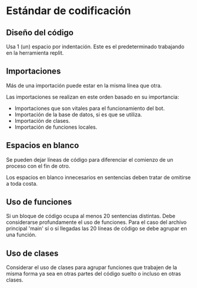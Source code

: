 # Estándar de codificación

## Diseño del código

Usa 1 (un) espacio por indentación. Este es el predeterminado trabajando en la herramienta replit.


## Importaciones

Más de una importación puede estar en la misma línea que otra.

Las importaciones se realizan en este orden basado en su importancia:
- Importaciones que son vitales para el funcionamiento del bot.
- Importación de la base de datos, si es que se utiliza.
- Importación de clases.
- Importación de funciones locales.


## Espacios en blanco

Se pueden dejar líneas de código para diferenciar el comienzo de un proceso con el fin de otro. 

Los espacios en blanco innecesarios en sentencias deben tratar de omitirse a toda costa.


## Uso de funciones

Si un bloque de código ocupa al menos 20 sentencias distintas. Debe considerarse profundamente el uso de funciones. Para el caso del archivo principal 'main' sí o sí llegadas las 20 líneas de código se debe agrupar en una función.


## Uso de clases

Considerar el uso de clases para agrupar funciones que trabajen de la misma forma ya sea en otras partes del código suelto o incluso en otras clases.

